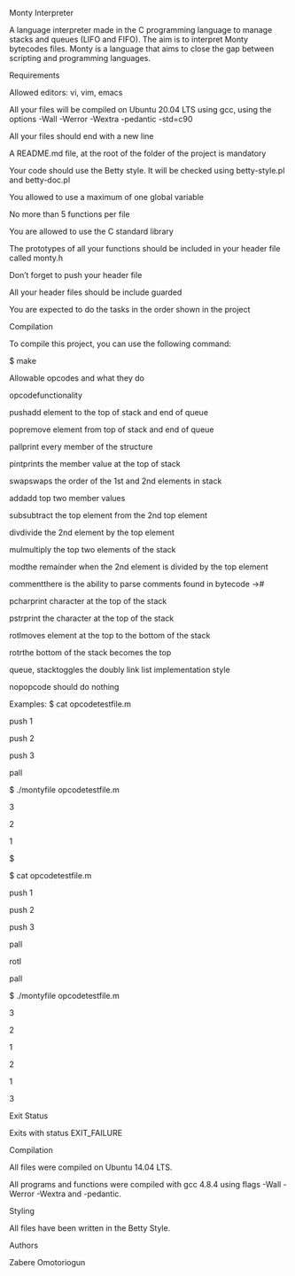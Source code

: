 Monty Interpreter

A language interpreter made in the C programming language to manage stacks and queues (LIFO and FIFO). The aim is to interpret Monty bytecodes files. Monty is a language that aims to close the gap between scripting and programming languages.



Requirements

Allowed editors: vi, vim, emacs

All your files will be compiled on Ubuntu 20.04 LTS using gcc, using the options -Wall -Werror -Wextra -pedantic -std=c90

All your files should end with a new line

A README.md file, at the root of the folder of the project is mandatory

Your code should use the Betty style. It will be checked using betty-style.pl and betty-doc.pl

You allowed to use a maximum of one global variable

No more than 5 functions per file

You are allowed to use the C standard library

The prototypes of all your functions should be included in your header file called monty.h

Don’t forget to push your header file

All your header files should be include guarded

You are expected to do the tasks in the order shown in the project

Compilation

To compile this project, you can use the following command:



$ make

Allowable opcodes and what they do

opcodefunctionality

pushadd element to the top of stack and end of queue

popremove element from top of stack and end of queue

pallprint every member of the structure

pintprints the member value at the top of stack

swapswaps the order of the 1st and 2nd elements in stack

addadd top two member values

subsubtract the top element from the 2nd top element

divdivide the 2nd element by the top element

mulmultiply the top two elements of the stack

modthe remainder when the 2nd element is divided by the top element

commentthere is the ability to parse comments found in bytecode ->#

pcharprint character at the top of the stack

pstrprint the character at the top of the stack

rotlmoves element at the top to the bottom of the stack

rotrthe bottom of the stack becomes the top

queue, stacktoggles the doubly link list implementation style

nopopcode should do nothing

Examples: $ cat opcodetestfile.m



push 1



push 2



push 3



pall



$ ./montyfile opcodetestfile.m



3



2



1



$



$ cat opcodetestfile.m



push 1



push 2



push 3



pall



rotl



pall



$ ./montyfile opcodetestfile.m



3



2



1



2



1



3



Exit Status

Exits with status EXIT_FAILURE



Compilation

All files were compiled on Ubuntu 14.04 LTS.



All programs and functions were compiled with gcc 4.8.4 using flags -Wall -Werror -Wextra and -pedantic.



Styling

All files have been written in the Betty Style.



Authors

Zabere Omotoriogun
